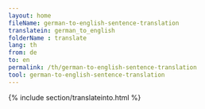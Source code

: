 ```yaml
---
layout: home
fileName: german-to-english-sentence-translation
translatein: german_to_english
folderName : translate
lang: th
from: de
to: en
permalink: /th/german-to-english-sentence-translation
tool: german-to-english-sentence-translation
---
```

{% include section/translateinto.html %}